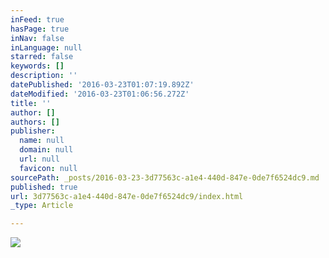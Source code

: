 ```yaml
---
inFeed: true
hasPage: true
inNav: false
inLanguage: null
starred: false
keywords: []
description: ''
datePublished: '2016-03-23T01:07:19.892Z'
dateModified: '2016-03-23T01:06:56.272Z'
title: ''
author: []
authors: []
publisher:
  name: null
  domain: null
  url: null
  favicon: null
sourcePath: _posts/2016-03-23-3d77563c-a1e4-440d-847e-0de7f6524dc9.md
published: true
url: 3d77563c-a1e4-440d-847e-0de7f6524dc9/index.html
_type: Article

---
```

![](https://the-grid-user-content.s3-us-west-2.amazonaws.com/d94fabb0-8769-4c61-929b-f8f21fae11e7.jpg)